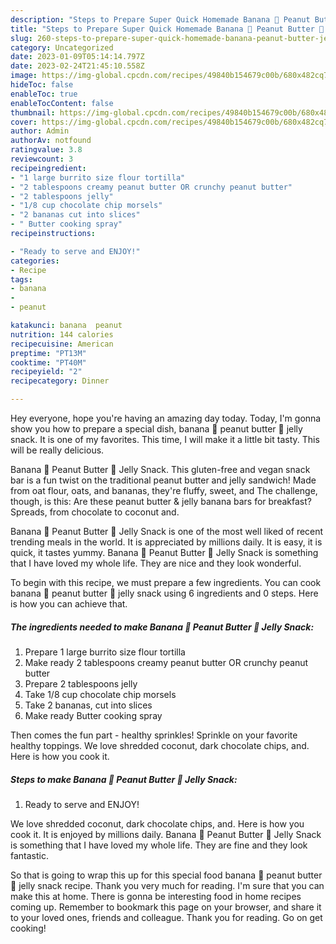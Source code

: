 ```yaml
---
description: "Steps to Prepare Super Quick Homemade Banana 🍌 Peanut Butter 🥜 Jelly Snack"
title: "Steps to Prepare Super Quick Homemade Banana 🍌 Peanut Butter 🥜 Jelly Snack"
slug: 260-steps-to-prepare-super-quick-homemade-banana-peanut-butter-jelly-snack
category: Uncategorized
date: 2023-01-09T05:14:14.797Z
date: 2023-02-24T21:45:10.558Z
image: https://img-global.cpcdn.com/recipes/49840b154679c00b/680x482cq70/banana-peanut-butter-jelly-snack-recipe-main-photo.jpg
hideToc: false
enableToc: true
enableTocContent: false
thumbnail: https://img-global.cpcdn.com/recipes/49840b154679c00b/680x482cq70/banana-peanut-butter-jelly-snack-recipe-main-photo.jpg
cover: https://img-global.cpcdn.com/recipes/49840b154679c00b/680x482cq70/banana-peanut-butter-jelly-snack-recipe-main-photo.jpg
author: Admin
authorAv: notfound
ratingvalue: 3.8
reviewcount: 3
recipeingredient:
- "1 large burrito size flour tortilla"
- "2 tablespoons creamy peanut butter OR crunchy peanut butter"
- "2 tablespoons jelly"
- "1/8 cup chocolate chip morsels"
- "2 bananas cut into slices"
- " Butter cooking spray"
recipeinstructions:

- "Ready to serve and ENJOY!"
categories:
- Recipe
tags:
- banana
- 
- peanut

katakunci: banana  peanut 
nutrition: 144 calories
recipecuisine: American
preptime: "PT13M"
cooktime: "PT40M"
recipeyield: "2"
recipecategory: Dinner

---
```



Hey everyone, hope you're having an amazing day today. Today, I'm gonna show you how to prepare a special dish, banana 🍌 peanut butter 🥜 jelly snack. It is one of my favorites. This time, I will make it a little bit tasty. This will be really delicious.

Banana 🍌 Peanut Butter 🥜 Jelly Snack. This gluten-free and vegan snack bar is a fun twist on the traditional peanut butter and jelly sandwich! Made from oat flour, oats, and bananas, they&#39;re fluffy, sweet, and The challenge, though, is this: Are these peanut butter &amp; jelly banana bars for breakfast? Spreads, from chocolate to coconut and.

Banana 🍌 Peanut Butter 🥜 Jelly Snack is one of the most well liked of recent trending meals in the world. It is appreciated by millions daily. It is easy, it is quick, it tastes yummy. Banana 🍌 Peanut Butter 🥜 Jelly Snack is something that I have loved my whole life. They are nice and they look wonderful.


To begin with this recipe, we must prepare a few ingredients. You can cook banana 🍌 peanut butter 🥜 jelly snack using 6 ingredients and 0 steps. Here is how you can achieve that.

<!--inarticleads1-->

##### The ingredients needed to make Banana 🍌 Peanut Butter 🥜 Jelly Snack:

1. Prepare 1 large burrito size flour tortilla
1. Make ready 2 tablespoons creamy peanut butter OR crunchy peanut butter
1. Prepare 2 tablespoons jelly
1. Take 1/8 cup chocolate chip morsels
1. Take 2 bananas, cut into slices
1. Make ready  Butter cooking spray


Then comes the fun part - healthy sprinkles! Sprinkle on your favorite healthy toppings. We love shredded coconut, dark chocolate chips, and. Here is how you cook it. 

<!--inarticleads2-->

##### Steps to make Banana 🍌 Peanut Butter 🥜 Jelly Snack:


1. Ready to serve and ENJOY!

We love shredded coconut, dark chocolate chips, and. Here is how you cook it. It is enjoyed by millions daily. Banana 🍌 Peanut Butter 🥜 Jelly Snack is something that I have loved my whole life. They are fine and they look fantastic. 

So that is going to wrap this up for this special food banana 🍌 peanut butter 🥜 jelly snack recipe. Thank you very much for reading. I'm sure that you can make this at home. There is gonna be interesting food in home recipes coming up. Remember to bookmark this page on your browser, and share it to your loved ones, friends and colleague. Thank you for reading. Go on get cooking!
